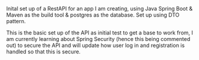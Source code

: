 Inital set up of a RestAPI for an app I am creating, using Java Spring Boot & Maven as the build tool & postgres as the database. Set up using DTO pattern.

This is the basic set up of the API as initial test to get a base to work from, I am currently learning about Spring Security (hence this being commented out) to secure the API and will update how user log in and registration is handled so that this is secure.
